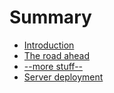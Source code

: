 # Summary

* [Introduction](README.md)
* [The road ahead](road_ahead/README.md)
* [--more stuff--]()
* [Server deployment](deployment/README.md)